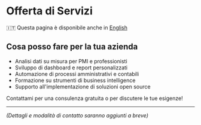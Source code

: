 # Offerta di Servizi

🇮🇹 Questa pagina è disponibile anche in [English](OFFER.en.md)

## Cosa posso fare per la tua azienda
- Analisi dati su misura per PMI e professionisti
- Sviluppo di dashboard e report personalizzati
- Automazione di processi amministrativi e contabili
- Formazione su strumenti di business intelligence
- Supporto all'implementazione di soluzioni open source

Contattami per una consulenza gratuita o per discutere le tue esigenze!

---

*(Dettagli e modalità di contatto saranno aggiunti a breve)* 